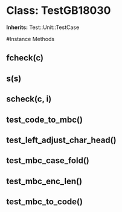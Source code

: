 # Class: TestGB18030
**Inherits:** Test::Unit::TestCase
    




#Instance Methods
## fcheck(c) [](#method-i-fcheck)

## s(s) [](#method-i-s)

## scheck(c, i) [](#method-i-scheck)

## test_code_to_mbc() [](#method-i-test_code_to_mbc)

## test_left_adjust_char_head() [](#method-i-test_left_adjust_char_head)

## test_mbc_case_fold() [](#method-i-test_mbc_case_fold)

## test_mbc_enc_len() [](#method-i-test_mbc_enc_len)

## test_mbc_to_code() [](#method-i-test_mbc_to_code)

